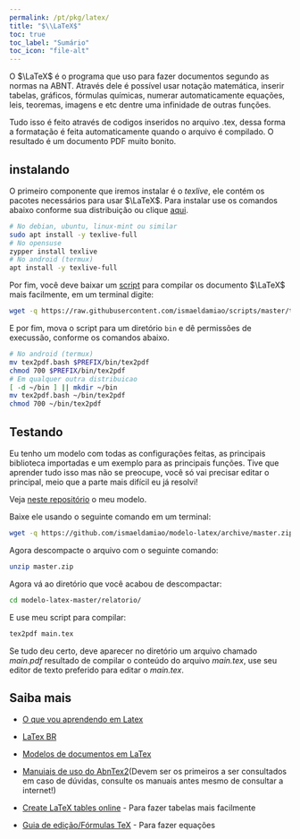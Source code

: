```yaml
---
permalink: /pt/pkg/latex/
title: "$\\LaTeX$"
toc: true
toc_label: "Sumário"
toc_icon: "file-alt"
---
```


O $\LaTeX$ é o programa que uso para fazer documentos segundo as normas na ABNT. Através dele é possível usar notação matemática, inserir tabelas, gráficos, fórmulas químicas, numerar automaticamente equações, leis, teoremas, imagens e etc dentre uma infinidade de outras funções.

Tudo isso é feito através de codigos inseridos no arquivo .tex, dessa forma a formatação é feita automaticamente quando o arquivo é compilado. O resultado é um documento PDF muito bonito.

## instalando

O primeiro componente que iremos instalar é o *texlive*, ele contém os pacotes necessários para usar $\LaTeX$.
Para instalar use os comandos abaixo conforme sua distribuição ou clique [aqui](http://tug.org/texlive/acquire-netinstall.html).

```bash
# No debian, ubuntu, linux-mint ou similar
sudo apt install -y texlive-full
# No opensuse
zypper install texlive
# No android (termux)
apt install -y texlive-full
```

Por fim, você deve baixar um [script](https://raw.githubusercontent.com/ismaeldamiao/scripts/master/tex2pdf.bash) para compilar os documento $\LaTeX$ mais facilmente, em um terminal digite:

```bash
wget -q https://raw.githubusercontent.com/ismaeldamiao/scripts/master/tex2pdf.bash
```

E por fim, mova o script para um diretório `bin` e dê permissões de execussão, conforme os comandos abaixo.

```bash
# No android (termux)
mv tex2pdf.bash $PREFIX/bin/tex2pdf
chmod 700 $PREFIX/bin/tex2pdf
# Em qualquer outra distribuicao
[ -d ~/bin ] || mkdir ~/bin
mv tex2pdf.bash ~/bin/tex2pdf
chmod 700 ~/bin/tex2pdf
```

## Testando

Eu tenho um modelo com todas as configurações feitas, as principais biblioteca importadas e um exemplo para as principais funções. Tive que aprender tudo isso mas não se preocupe, você só vai precisar editar o principal, meio que a parte mais difícil eu já resolvi!

Veja <a href="https://github.com/ismaeldamiao/modelo-latex/blob/master/relatorio/main.tex">neste repositório</a> o meu modelo.

Baixe ele usando o seguinte comando em um terminal:
```bash
wget -q https://github.com/ismaeldamiao/modelo-latex/archive/master.zip
```

Agora descompacte o arquivo com o seguinte comando:
```bash
unzip master.zip
```

Agora vá ao diretório que você acabou de descompactar:
```bash
cd modelo-latex-master/relatorio/
```

E use meu script para compilar:
```bash
tex2pdf main.tex
```

Se tudo deu certo, deve aparecer no diretório um arquivo chamado *main.pdf* resultado de compilar o conteúdo do arquivo *main.tex*, use seu editor de texto preferido para editar o *main.tex*.

## Saiba mais
* [O que vou aprendendo em Latex](https://aprendolatex.wordpress.com/)
* [LaTex BR](https://latexbr.blogspot.com/2010/04/introducao-ao-latex.html)
* [Modelos de documentos em LaTex](http://dl.bintray.com/laurocesar/generic/abntex2-modelos-1.9.7.zip)
* [Manuiais de uso do AbnTex2](http://dl.bintray.com/laurocesar/generic/abntex2-doc-1.9.7.zip)(Devem ser os primeiros a ser consultados em caso de dúvidas, consulte os manuais antes mesmo de consultar a internet!)


* [Create LaTeX tables online](https://tablesgenerator.com/) - Para fazer tabelas mais facilmente
* [Guia de edição/Fórmulas TeX](https://pt.wikipedia.org/wiki/Ajuda:Guia_de_edi%C3%A7%C3%A3o/F%C3%B3rmulas_TeX) - Para fazer equações



